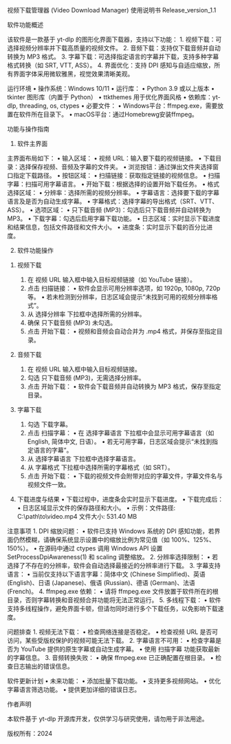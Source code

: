 视频下载管理器 (Video Download Manager) 使用说明书
Release_version_1.1

软件功能概述

该软件是一款基于 yt-dlp 的图形化界面下载器，支持以下功能：
	1.	视频下载：可选择视频分辨率并下载高质量的视频文件。
	2.	音频下载：支持仅下载音频并自动转换为 MP3 格式。
	3.	字幕下载：可选择指定语言的字幕并下载，支持多种字幕格式转换（如 SRT, VTT, ASS）。
	4.	界面优化：支持 DPI 感知与自适应缩放，所有界面字体采用微软雅黑，视觉效果清晰美观。

运行环境
	•	操作系统：Windows 10/11
	•	运行库：
	•	Python 3.9 或以上版本
	•	tkinter 图形库（内置于 Python）
	•	ttkthemes 用于优化界面风格
	•	依赖库：yt-dlp, threading, os, ctypes
	•	必要文件：
	•	Windows平台：ffmpeg.exe，需要放置在软件所在目录下。
    •	macOS平台：通过Homebrewg安装ffmpeg。

功能与操作指南

1. 软件主界面

主界面布局如下：
	•	输入区域：
	•	视频 URL：输入要下载的视频链接。
	•	下载目录：选择保存视频、音频及字幕的文件夹。
	•	浏览按钮：通过弹出文件夹选择窗口指定下载路径。
	•	按钮区域：
	•	扫描链接：获取指定链接的视频信息。
	•	扫描字幕：扫描可用字幕语言。
	•	开始下载：根据选择的设置开始下载任务。
	•	格式选择区域：
	•	分辨率：选择所需的视频分辨率。
	•	字幕语言：选择要下载的字幕语言及是否为自动生成字幕。
	•	字幕格式：选择字幕的导出格式（SRT、VTT、ASS）。
	•	选项区域：
	•	只下载音频 (MP3)：勾选后只下载音频并自动转换为 MP3。
	•	下载字幕：勾选后启用字幕下载功能。
	•	日志区域：实时显示下载进度和结果信息，包括文件路径和文件大小。
	•	进度条：实时显示下载的百分比进度。

2. 软件功能操作

1) 视频下载

   1. 在 视频 URL 输入框中输入目标视频链接（如 YouTube 链接）。
   2. 点击 扫描链接：
      •	软件会显示可用分辨率选项，如 1920p, 1080p, 720p 等。
      •	若未检测到分辨率，日志区域会提示“未找到可用的视频分辨率格式”。
   3. 从 选择分辨率 下拉框中选择所需的分辨率。
   4. 确保 只下载音频 (MP3) 未勾选。
   5. 点击 开始下载：
      •	视频和音频会自动合并为 .mp4 格式，并保存至指定目录。
2) 音频下载

   1. 在 视频 URL 输入框中输入目标视频链接。
   2. 勾选 只下载音频 (MP3)，无需选择分辨率。
   3. 点击 开始下载：
      •	软件会下载音频并自动转换为 MP3 格式，保存至指定目录。
3) 字幕下载

   1. 勾选 下载字幕。
   2. 点击 扫描字幕：
      •	在 选择字幕语言 下拉框中会显示可用字幕语言（如 English, 简体中文, 日语）。
      •	若无可用字幕，日志区域会提示“未找到指定语言的字幕”。
   3. 从 选择字幕语言 下拉框中选择字幕语言。
   4. 从 字幕格式 下拉框中选择所需的字幕格式（如 SRT）。
   5. 点击 开始下载：
      •	下载的视频文件会附带对应的字幕文件，字幕文件名与视频文件一致。
4) 下载进度与结果
   •	下载过程中，进度条会实时显示下载进度。
   •	下载完成后：
   •	日志区域显示文件的保存路径和大小。
   •	示例：文件路径: C:\path\to\video.mp4 文件大小: 531.40 MB

注意事项
	1.	DPI 缩放问题：
	•	软件已支持 Windows 系统的 DPI 感知功能，若界面仍然模糊，请确保系统显示设置中的缩放比例为常见值（如 100%、125%、150%）。
	•	在源码中通过 ctypes 调用 Windows API 设置 SetProcessDpiAwareness(1) 和 scaling 调整缩放。
	2.	分辨率选择限制：
	•	若选择了不存在的分辨率，软件会自动选择最接近的分辨率进行下载。
	3.	字幕支持语言：
	•	当前仅支持以下语言字幕：简体中文 (Chinese Simplified)、英语 (English)、日语 (Japanese)、俄语 (Russian)、德语 (German)、法语 (French)。
	4.	ffmpeg.exe 依赖：
	•	请将 ffmpeg.exe 文件放置于软件所在的根目录，否则字幕转换和音视频合并功能将无法正常运行。
	5.	多线程下载：
	•	软件支持多线程操作，避免界面卡顿，但请勿同时进行多个下载任务，以免影响下载速度。

问题排查
	1.	视频无法下载：
	•	检查网络连接是否稳定。
	•	检查视频 URL 是否可访问，某些受版权保护的视频可能无法下载。
	2.	字幕语言不可用：
	•	检查字幕是否为 YouTube 提供的原生字幕或自动生成字幕。
	•	使用 扫描字幕 功能获取最新的字幕信息。
	3.	音频转换失败：
	•	确保 ffmpeg.exe 已正确配置在根目录。
	•	检查日志输出的错误信息。

软件更新计划
	•	未来功能：
	•	添加批量下载功能。
	•	支持更多视频网站。
	•	优化字幕语言筛选功能。
	•	提供更加详细的错误日志。

作者声明

本软件基于 yt-dlp 开源库开发，仅供学习与研究使用，请勿用于非法用途。

版权所有：2024
